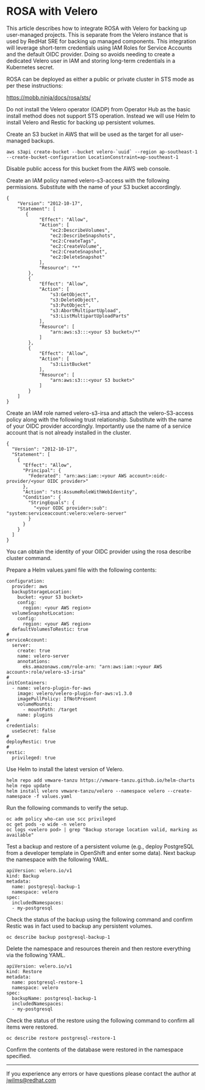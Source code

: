 # ROSA with Velero

This article describes how to integrate ROSA with Velero for backing up user-managed projects. This is separate from the Velero instance that is used by RedHat SRE for backing up managed components. This integration will leverage short-term credentials using IAM Roles for Service Accounts and the default OIDC provider. Doing so avoids needing to create a dedicated Velero user in IAM and storing long-term credentials in a Kubernetes secret.

ROSA can be deployed as either a public or private cluster in STS mode as per these instructions:

https://mobb.ninja/docs/rosa/sts/

Do not install the Velero operator (OADP) from Operator Hub as the basic install method does not support STS operation. Instead we will use Helm to install Velero and Restic for backing up persistent volumes.

Create an S3 bucket in AWS that will be used as the target for all user-managed backups.

	aws s3api create-bucket --bucket velero-`uuid` --region ap-southeast-1 --create-bucket-configuration LocationConstraint=ap-southeast-1

Disable public access for this bucket from the AWS web console.

Create an IAM policy named velero-s3-access with the following permissions. Substitute with the name of your S3 bucket accordingly.

	{
	    "Version": "2012-10-17",
	    "Statement": [
	       {
	            "Effect": "Allow",
	            "Action": [
	                "ec2:DescribeVolumes",
	                "ec2:DescribeSnapshots",
	                "ec2:CreateTags",
	                "ec2:CreateVolume",
	                "ec2:CreateSnapshot",
	                "ec2:DeleteSnapshot"
	            ],
	            "Resource": "*"
	        },			
	        {
	            "Effect": "Allow",
	            "Action": [
	                "s3:GetObject",
	                "s3:DeleteObject",
	                "s3:PutObject",
	                "s3:AbortMultipartUpload",
	                "s3:ListMultipartUploadParts"
	            ],
	            "Resource": [
	                "arn:aws:s3:::<your S3 bucket>/*"
	            ]
	        },
	        {
	            "Effect": "Allow",
	            "Action": [
	                "s3:ListBucket"
	            ],
	            "Resource": [
	                "arn:aws:s3:::<your S3 bucket>"
	            ]
	        }
	    ]
	}

Create an IAM role named velero-s3-irsa and attach the velero-S3-access policy along with the following trust relationship. Substitute with the name of your OIDC provider accordingly. Importantly use the name of a service account that is not already installed in the cluster.

	{
	  "Version": "2012-10-17",
	  "Statement": [
	    {
	      "Effect": "Allow",
	      "Principal": {
	        "Federated": "arn:aws:iam::<your AWS account>:oidc-provider/<your OIDC provider>"
	      },
	      "Action": "sts:AssumeRoleWithWebIdentity",
	      "Condition": {
	        "StringEquals": {
	          "<your OIDC provider>:sub": "system:serviceaccount:velero:velero-server"
	        }
	      }
	    }
	  ]
	}

You can obtain the identity of your OIDC provider using the rosa describe cluster command.

Prepare a Helm values.yaml file with the following contents:

	configuration:
	  provider: aws
	  backupStorageLocation:
	    bucket: <your S3 bucket>
	    config:
	      region: <your AWS region>
	  volumeSnapshotLocation:
	    config:
	      region: <your AWS region>
	  defaultVolumesToRestic: true
	#
	serviceAccount:
	  server:
	    create: true
	    name: velero-server
	    annotations:
	      eks.amazonaws.com/role-arn: "arn:aws:iam::<your AWS account>:role/velero-s3-irsa"
	#
	initContainers:
	  - name: velero-plugin-for-aws
	    image: velero/velero-plugin-for-aws:v1.3.0
	    imagePullPolicy: IfNotPresent
	    volumeMounts:
	      - mountPath: /target
		name: plugins
	#
	credentials:
	  useSecret: false
	#
	deployRestic: true	
	#
	restic:
	  privileged: true

Use Helm to install the latest version of Velero.

	helm repo add vmware-tanzu https://vmware-tanzu.github.io/helm-charts
	helm repo update
	helm install velero vmware-tanzu/velero --namespace velero --create-namespace -f values.yaml

Run the following commands to verify the setup.

	oc adm policy who-can use scc privileged
	oc get pods -o wide -n velero
	oc logs <velero pod> | grep "Backup storage location valid, marking as available"

Test a backup and restore of a persistent volume (e.g., deploy PostgreSQL from a developer template in OpenShift and enter some data). Next backup the namespace with the following YAML.

	apiVersion: velero.io/v1
	kind: Backup
	metadata:
	  name: postgresql-backup-1
	  namespace: velero
	spec:
	  includedNamespaces:
	  - my-postgresql

Check the status of the backup using the following command and confirm Restic was in fact used to backup any persistent volumes.

	oc describe backup postgresql-backup-1

Delete the namespace and resources therein and then restore everything via the following YAML.

	apiVersion: velero.io/v1
	kind: Restore
	metadata:
	  name: postgresql-restore-1
	  namespace: velero
	spec:
	  backupName: postgresql-backup-1
	  includedNamespaces:
	  - my-postgresql

Check the status of the restore using the following command to confirm all items were restored.

	oc describe restore postgresql-restore-1

Confirm the contents of the database were restored in the namespace specified.

***

If you experience any errors or have questions please contact the author at jwilms@redhat.com
